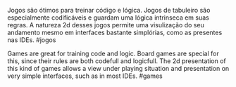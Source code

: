 Jogos são ótimos para treinar código e lógica. Jogos de tabuleiro são especialmente codificáveis e guardam uma lógica intrinseca em suas regras. A natureza 2d desses jogos permite uma visulização do seu andamento mesmo em interfaces bastante simplórias, como as presentes nas IDEs. #jogos

Games are great for training code and logic. Board games are special for this, since their rules are both codefull and logicfull. The 2d presentation of this kind of games allows a view under playing situation and presentation on very simple interfaces, such as in most IDEs. #games
